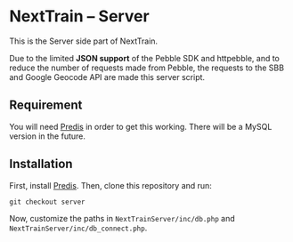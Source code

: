 NextTrain – Server
==================

This is the Server side part of NextTrain.

Due to the limited **JSON support** of the Pebble SDK and httpebble, and to reduce the number of requests made from Pebble, the requests to the SBB and Google Geocode API are made this server script.

## Requirement
You will need [Predis][1] in order to get this working. There will be a MySQL version in the future.


## Installation
First, install [Predis][1]. Then, clone this repository and run:

    git checkout server

Now, customize the paths in <code>NextTrainServer/inc/db.php</code> and <code>NextTrainServer/inc/db_connect.php</code>.



[1]: https://github.com/nrk/predis